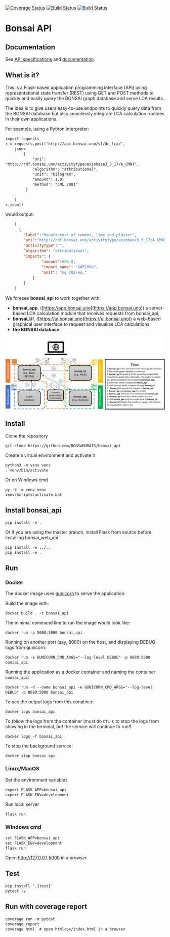 [![Coverage Status](https://coveralls.io/repos/github/BONSAMURAIS/bonsai_api/badge.svg?branch=master&service=github)](https://coveralls.io/github/BONSAMURAIS/bonsai_api?branch=master&service=github) [![Build Status](https://travis-ci.org/BONSAMURAIS/bonsai_api.svg?branch=master)](https://travis-ci.org/BONSAMURAIS/bonsai_api) [![Build Status](https://ci.appveyor.com/api/projects/status/github/BONSAMURAIS/bonsai_api?branch=master)](https://ci.appveyor.com/project/romainsacchi/bonsai-api)

# Bonsai API
## Documentation
See [API specifications](https://api.bonsai.uno/v1/ui/) and [documentation](https://bonsamurais.github.io/bonsai_api/build/html/index.html).

## What is it?
This is a Flask-based application programming interface (API) using representational state transfer (REST) using GET and POST methods to quickly and easily query the BONSAI graph database and serve LCA results.

The idea is to give users easy-to-use endpoints to quickly query data from the BONSAI database but also seamlessly integrate LCA calculation routines in their own applications.

For example, using a Python interpreter:

    import requests
    r = requests.post('http://api.bonsai.uno/v1/do_lca/',
        json=
            {
                "uri": "http://rdf.bonsai.uno/activitytype/exiobase3_3_17/A_CMNT",
                "algorithm": "attributional",
                "unit": "kilogram",
                "amount": 1.0,
                "method": "CML 2001"
             }
        
        )
    r.json()
    
would output:
```json
    [
      {
        "label":"Manufacture of cement, lime and plaster",
        "uri":"http://rdf.bonsai.uno/activitytype/exiobase3_3_17/A_CMNT",
        "activityType":"",
        "algorithm": "attributional",
        "impacts": {
                "amount":650.8,
                "impact_name": "GWP100a",
                "unit": "kg CO2-eq."
            }
        }
    ]
```
    

We foresee **bonsai_api** to work together with:
* **bonsai_app**, ([https://app.bonsai.uno](https://app.bonsai.uno)) a server-based LCA calculation module that receives requests from bonsai_api,
* **bonsai_UI**, ([https://ui.bonsai.uno](https://ui.bonsai.uno)) a web-based graphical user interface to request and visualize LCA calculations
* **the BONSAI database**


![alt text](https://github.com/BONSAMURAIS/bonsai_api/blob/master/bonsai_app_flow_diagram.png)


## Install
Clone the repository

    git clone https://github.com/BONSAMURAIS/bonsai_api

Create a virtual environment and activate it

    python3 -m venv venv
    . venv/bin/activate

Or on Windows cmd

    py -3 -m venv venv
    venv\Scripts\activate.bat

## Install bonsai_api

    pip install -e .

Or if you are using the master branch, install Flask from source before installing bonsai_web_api

    pip install -e ../..
    pip install -e .

## Run

### Docker

The docker image uses [gunicorn](https://gunicorn.org/) to serve the application.

Build the image with:

    docker build . -t bonsai_api

The minimal command line to run the image would look like:

    docker run -p 5000:5000 bonsai_api


Running on another port (say, 8080) on the host, and displaying DEBUG logs from gunicorn:

    docker run -e GUNICORN_CMD_ARGS="--log-level DEBUG" -p 8080:5000 bonsai_api


Running the application as a docker container and naming the container `bonsai_api`:

    docker run -d --name bonsai_api -e GUNICORN_CMD_ARGS="--log-level DEBUG" -p 8080:5000 bonsai_api

To see the output logs from this conatiner:

    docker logs bonsai_api

To _follow_ the logs from the container (must do `CTL-C` to stop the logs from showing in the terminal, *but* the service will continue to run!)

    docker logs -f bonsai_api

To stop the background service:
    
    docker stop bonsai_api

### Linux/MacOS

Set the environment variables

    export FLASK_APP=bonsai_api
    export FLASK_ENV=development

Run local server
    
    flask run

### Windows cmd

    set FLASK_APP=bonsai_api
    set FLASK_ENV=development
    flask run

Open http://127.0.0.1:5000 in a browser.

## Test
    pip install '.[test]'
    pytest -v

## Run with coverage report

    coverage run -m pytest
    coverage report
    coverage html  # open htmlcov/index.html in a browser
